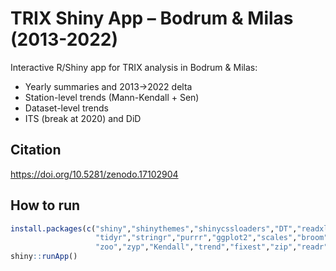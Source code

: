 # TRIX Shiny App – Bodrum & Milas (2013-2022)

Interactive R/Shiny app for TRIX analysis in Bodrum & Milas:
- Yearly summaries and 2013→2022 delta
- Station-level trends (Mann-Kendall + Sen)
- Dataset-level trends
- ITS (break at 2020) and DiD

## Citation 
https://doi.org/10.5281/zenodo.17102904

## How to run
```r
install.packages(c("shiny","shinythemes","shinycssloaders","DT","readxl","dplyr",
                   "tidyr","stringr","purrr","ggplot2","scales","broom","janitor",
                   "zoo","zyp","Kendall","trend","fixest","zip","readr"))
shiny::runApp()
